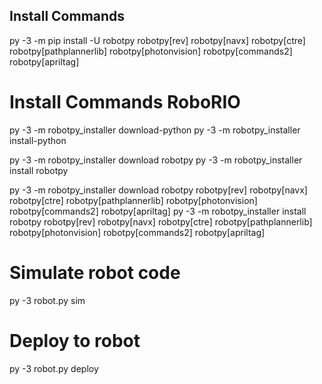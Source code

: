 ## Install Commands

py -3 -m pip install -U robotpy robotpy[rev] robotpy[navx] robotpy[ctre] robotpy[pathplannerlib] robotpy[photonvision] robotpy[commands2] robotpy[apriltag]

# Install Commands RoboRIO

py -3 -m robotpy_installer download-python
py -3 -m robotpy_installer install-python

py -3 -m robotpy_installer download robotpy
py -3 -m robotpy_installer install robotpy

py -3 -m robotpy_installer download robotpy robotpy[rev] robotpy[navx] robotpy[ctre] robotpy[pathplannerlib] robotpy[photonvision] robotpy[commands2] robotpy[apriltag]
py -3 -m robotpy_installer install robotpy robotpy[rev] robotpy[navx] robotpy[ctre] robotpy[pathplannerlib] robotpy[photonvision] robotpy[commands2] robotpy[apriltag]

# Simulate robot code

py -3 robot.py sim

# Deploy to robot

py -3 robot.py deploy

